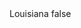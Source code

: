 <?xml version="1.0" encoding="UTF-8"?>
<CustomMetadata xmlns="http://soap.sforce.com/2006/04/metadata">
    <label>Louisiana</label>
    <protected>false</protected>
</CustomMetadata>
